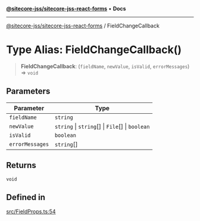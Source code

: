[**@sitecore-jss/sitecore-jss-react-forms**](../README.md) • **Docs**

***

[@sitecore-jss/sitecore-jss-react-forms](../README.md) / FieldChangeCallback

# Type Alias: FieldChangeCallback()

> **FieldChangeCallback**: (`fieldName`, `newValue`, `isValid`, `errorMessages`) => `void`

## Parameters

| Parameter | Type |
| ------ | ------ |
| `fieldName` | `string` |
| `newValue` | `string` \| `string`[] \| `File`[] \| `boolean` |
| `isValid` | `boolean` |
| `errorMessages` | `string`[] |

## Returns

`void`

## Defined in

[src/FieldProps.ts:54](https://github.com/Sitecore/jss/blob/9cd15ca25619b116ad9c500eef4ef2dc9023209b/packages/sitecore-jss-react-forms/src/FieldProps.ts#L54)
